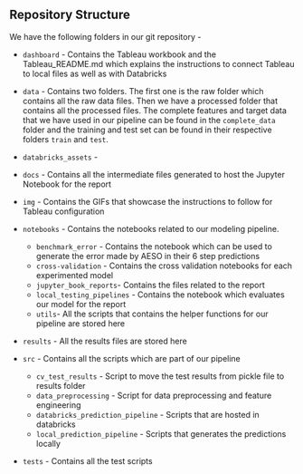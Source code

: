 ## Repository Structure

We have the following folders in our git repository -

- `dashboard` - Contains the Tableau workbook and the Tableau_README.md which explains the instructions to connect Tableau to local files as well as with Databricks

- `data` - Contains two folders. The first one is the raw folder which contains all the raw data files. Then we have a processed folder that contains all the processed files. The complete features and target data that we have used in our pipeline can be found in the `complete_data` folder and the training and test set can be found in their respective folders `train` and `test`.

- `databricks_assets` -

- `docs` - Contains all the intermediate files generated to host the Jupyter Notebook for the report

-  `img` - Contains the GIFs that showcase the instructions to follow for Tableau configuration

-  `notebooks` - Contains the notebooks related to our modeling pipeline.

      - `benchmark_error` - Contains the notebook which can be used to generate the error made by AESO in their 6 step predictions
      - `cross-validation` - Contains the cross validation notebooks for each experimented model
      - `jupyter_book_reports`- Contains the files related to the report
      - `local_testing_pipelines` - Contains the notebook which evaluates our model for the report
      - `utils`- All the scripts that contains the helper functions for our pipeline are stored here

- `results` - All the results files are stored here

- `src` - Contains all the scripts which are part of our pipeline
    - `cv_test_results` - Script to move the test results from pickle file to results folder
    - `data_preprocessing` - Script for data preprocessing and feature engineering
    - `databricks_prediction_pipeline` - Scripts that are hosted in databricks
    - `local_prediction_pipeline` - Scripts that generates the predictions locally

- `tests` - Contains all the test scripts 
